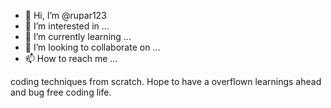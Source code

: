 - 👋 Hi, I’m @rupar123
- 👀 I’m interested in ...
- 🌱 I’m currently learning ...
- 💞️ I’m looking to collaborate on ...
- 📫 How to reach me ...

<!---
rupar123/rupar123 is a ✨ special ✨ repository because its `README.md` (this file) appears on your GitHub profile.
You can click the Preview link to take a look at your changes.
--->coding techniques from scratch. Hope to have a overflown learnings ahead and bug free coding life.
